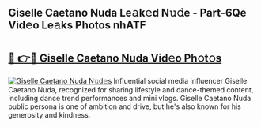 ## Giselle Caetano Nuda Le𝚊k𝚎d N𝚞𝚍e - Part-6Qe Vid𝚎o Le𝚊ks Photos nhATF

# <h2><a href="http://fbg5fu.evod.top/?m=Giselle+Caetano+Nuda">🔗 👉🔴 Giselle Caetano Nuda Vid𝚎o Ph𝚘t𝚘s</a></h2>

[![Giselle Caetano Nuda N𝚞d𝚎s](https://i.imgur.com/8V9OHl7.gif)](http://fbg5fu.evod.top/?m=Giselle+Caetano+Nuda)
Influential social media influencer Giselle Caetano Nuda, recognized for sharing lifestyle and dance-themed content, including dance trend performances and mini vlogs. Giselle Caetano Nuda public persona is one of ambition and drive, but he's also known for his generosity and kindness. 
